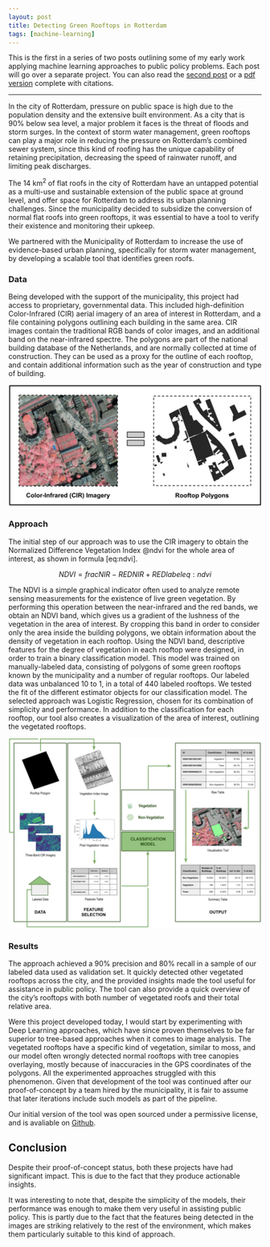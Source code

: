```yaml
---
layout: post
title: Detecting Green Rooftops in Rotterdam
tags: [machine-learning]
---
```


This is the first in a series of two posts outlining some of my early work applying machine learning approaches to public policy problems. Each post will go over a separate project. You can also read the [second post](http://blog.louro.xyz/2020/02/05/hunting-for-illegal-swimming-pools) or a [pdf version](http://louro.xyz/ml-public-policy.pdf) complete with citations.


***

In the city of Rotterdam, pressure on public space is high due to the population density and the extensive built environment. As a city that is 90% below sea level, a major problem it faces is the threat of floods and storm surges. In the context of storm water management, green rooftops can play a major role in reducing the pressure on Rotterdam’s combined sewer system, since this kind of roofing has the unique capability of retaining precipitation, decreasing the speed of rainwater runoff, and limiting peak discharges.

The 14 km$^2$ of flat roofs in the city of Rotterdam have an untapped potential as a multi-use and sustainable extension of the public space at ground level, and offer space for Rotterdam to address its urban planning challenges. Since the municipality decided to subsidize the conversion of normal flat roofs into green rooftops, it was essential to have a tool to verify their existence and monitoring their upkeep.

We partnered with the Municipality of Rotterdam to increase the use of evidence-based urban planning, specifically for storm water management, by developing a scalable tool that identifies green roofs.

### Data

Being developed with the support of the municipality, this project had access to proprietary, governmental data. This included high-definition Color-Infrared (CIR) aerial imagery of an area of interest in Rotterdam, and a file containing polygons outlining each building in the same area. CIR images contain the traditional RGB bands of color images, and an additional band on the near-infrared spectre. The polygons are part of the national building database of the Netherlands, and are normally collected at time of construction. They can be used as a proxy for the outline of each rooftop, and contain additional information such as the year of construction and type of building.

![CIR imagery and corresponding building polygons.](/assets/images/cir-polygons.png)

### Approach

The initial step of our approach was to use the CIR imagery to obtain the Normalized Difference Vegetation Index @ndvi for the whole area of interest, as shown in formula [eq:ndvi].

$$NDVI = frac{NIR - RED}{NIR + RED}
    label{eq:ndvi}$$

The NDVI is a simple graphical indicator often used to analyze remote sensing measurements for the existence of live green vegetation. By performing this operation between the near-infrared and the red bands, we obtain an NDVI band, which gives us a gradient of the lushness of the vegetation in the area of interest. By cropping this band in order to consider only the area inside the building polygons, we obtain information about the density of vegetation in each rooftop. Using the NDVI band, descriptive features for the degree of vegetation in each rooftop were designed, in order to train a binary classification model. This model was trained on manually-labeled data, consisting of polygons of some green rooftops known by the municipality and a number of regular rooftops. Our labeled data was unbalanced 10 to 1, in a total of 440 labeled rooftops. We tested the fit of the different estimator objects for our classification model. The selected approach was Logistic Regression, chosen for its combination of simplicity and performance. In addition to the classification for each rooftop, our tool also creates a visualization of the area of interest, outlining the vegetated rooftops.

![Pipeline.](/assets/images/approach.png)

### Results


The approach achieved a 90% precision and 80% recall in a sample of our labeled data used as validation set. It quickly detected other vegetated rooftops across the city, and the provided insights made the tool useful for assistance in public policy. The tool can also provide a quick overview of the city’s rooftops with both number of vegetated roofs and their total relative area.

Were this project developed today, I would start by experimenting with Deep Learning approaches, which have since proven themselves to be far superior to tree-based approaches when it comes to image analysis. The vegetated rooftops have a specific kind of vegetation, similar to moss, and our model often wrongly detected normal rooftops with tree canopies overlaying, mostly because of inaccuracies in the GPS coordinates of the polygons. All the experimented approaches struggled with this phenomenon. Given that development of the tool was continued after our proof-of-concept by a team hired by the municipality, it is fair to assume that later iterations include such models as part of the pipeline.

Our initial version of the tool was open sourced under a permissive license, and is avaliable on [Github](https://github.com/DSSG-EUROPE/rotterdam).


## Conclusion

Despite their proof-of-concept status, both these projects have had significant impact. This is due to the fact that they produce actionable insights.

It was interesting to note that, despite the simplicity of the models, their performance was enough to make them very useful in assisting public policy. This is partly due to the fact that the features being detected in the images are striking relatively to the rest of the environment, which makes them particularly suitable to this kind of approach.
